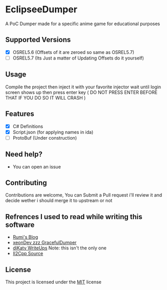 # EclipseeDumper
A PoC Dumper made for a specific anime game for educational purposes

## Supported Versions

- [x] OSREL5.6 (Offsets of it are zeroed so same as OSREL5.7)
- [ ] OSREL5.7 (Its Just a matter of Updating Offsets do it yourself)

## Usage

Compile the project then inject it with your favorite injector wait until login screen shows up then press enter key ( DO NOT PRESS ENTER BEFORE THAT IF YOU DO SO IT WILL CRASH )


## Features

- [x] C# Definitions
- [x] Script.json (for applying names in ida)
- [ ] ProtoBuf (Under construction)

## Need help?
- You can open an issue

## Contributing
Contributions are welcome, You can Submit a Pull request i'll review it and decide wether i should merge it to upstream or not

## Refrences I used to read while writing this software

- [Rumi's Blog](https://blog.rumi.dev/blog/genshin-runtime-dump)
- [xeonDev zzz GracefulDumper](https://github.com/thexeondev/GracefulDumper)
- [djKaty WriteUps](https://katyscode.wordpress.com/2020/06/24/il2cpp-part-1/) Note: this isn't the only one
- [Il2Cpp Source](https://github.com/MlgmXyysd/libil2cpp)

## License 

This project is licensed under the [MIT](EclipseDumper/LICENSE) license
